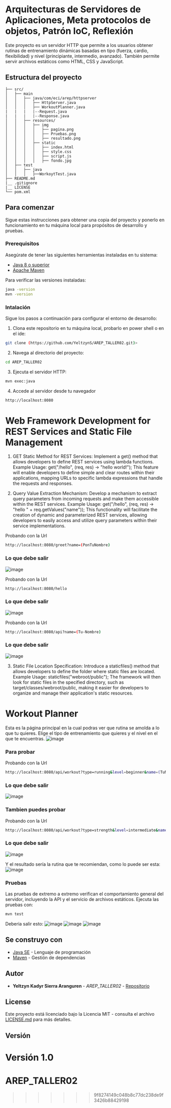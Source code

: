 
# Arquitecturas de Servidores de Aplicaciones, Meta protocolos de objetos, Patrón IoC, Reflexión

Este proyecto es un servidor HTTP que permite a los usuarios obtener rutinas de entrenamiento dinámicas basadas en tipo (fuerza, cardio, flexibilidad) y nivel (principiante, intermedio, avanzado). También permite servir archivos estáticos como HTML, CSS y JavaScript.

## Estructura del proyecto

```
├── src/
│   ├── main
│   │   ├── java/com/eci/arep/httpserver
│   │   │   ├── HttpServer.java         
│   │   │   ├── WorkoutPlanner.java
|   |   |   |--Request.java
|   |   |   |--Response.java 
│   │   ├── resources/
│   │   │   ├── img
│   │   │   │   ├── pagina.png             
│   │   │   │   ├── Pruebas.png
│   │   │   │   ├── resultado.png                           
│   │   │   ├── static
│   │   │   │   ├── index.html           
│   │   │   │   ├── style.css            
│   │   │   │   ├── script.js            
│   │   │   │   ├── fondo.jpg            
│   ├── test
│   │   ├── java
│   │   │   ├──WorkoytTest.java  
├── README.md
|__ .gitignore
|__ LICENSE                        
└── pom.xml
```                     

## Para comenzar

Sigue estas instrucciones para obtener una copia del proyecto y ponerlo en funcionamiento en tu máquina local para propósitos de desarrollo y pruebas.

### Prerequisitos

Asegúrate de tener las siguientes herramientas instaladas en tu sistema:

- [Java 8 o superior](https://www.oracle.com/java/technologies/javase-downloads.html)
- [Apache Maven](https://maven.apache.org/)

Para verificar las versiones instaladas:

```bash
java -version
mvn -version
```

### Intalación

Sigue los pasos a continuación para configurar el entorno de desarrollo:

1. Clona este repositorio en tu máquina local, probarlo en power shell o en el ide:

```bash
git clone (https://github.com/YeltzynS/AREP_TALLER02.git)>
```

2. Navega al directorio del proyecto:

```bash
cd AREP_TALLER02
```

3. Ejecuta el servidor HTTP:

```bash
mvn exec:java 
```

4. Accede al servidor desde tu navegador 
```bash
http://localhost:8080
```
#  Web Framework Development for REST Services and Static File Management

1. GET Static Method for REST Services:
Implement a get() method that allows developers to define REST services using lambda functions.
Example Usage:
get("/hello", (req, res) -> "hello world!");
This feature will enable developers to define simple and clear routes within their applications, mapping URLs to specific lambda expressions that handle the requests and responses.

2. Query Value Extraction Mechanism:
Develop a mechanism to extract query parameters from incoming requests and make them accessible within the REST services.
Example Usage:
get("/hello", (req, res) -> "hello " + req.getValues("name"));
This functionality will facilitate the creation of dynamic and parameterized REST services, allowing developers to easily access and utilize query parameters within their service implementations.

 Probando con la Url 
```bash
http://localhost:8080/greet?name=(PonTuNombre)
```
### Lo que debe salir
![image](src/main/resources/img/saludo.png)

 Probando con la Url 
```bash
http://localhost:8080/hello
```
### Lo que debe salir
![image](src/main/resources/img/saludo2.png)

Probando con la Url 
```bash
http://localhost:8080/api?name=(Tu-Nombre)
```
### Lo que debe salir
![image](src/main/resources/img/api.png)


3. Static File Location Specification:
Introduce a staticfiles() method that allows developers to define the folder where static files are located.
Example Usage:
staticfiles("webroot/public");
The framework will then look for static files in the specified directory, such as target/classes/webroot/public, making it easier for developers to organize and manage their application's static resources.
# Workout Planner

Esta es la página principal en la cual podras ver que rutina se amolda a lo que tu quieres.
Elige el tipo de entrenamiento que quieres y el nivel en el que te encuentras.
![image](src/main/resources/img/pagina.png)

### Para probar
Probando con la Url 
```bash
http://localhost:8080/api/workout?type=running&level=beginner&name=(TuNombre)
```
### Lo que debe salir
![image](src/main/resources/img/rutinaprincipiante.png)


### Tambien puedes probar
Probando con la Url 
```bash
http://localhost:8080/api/workout?type=strength&level=intermediate&name=(TuNombre)
```
### Lo que debe salir
![image](src/main/resources/img/rutinainter.png)


Y el resultado sería la rutina que te recomiendan, como lo puede ser esta:
![image](src/main/resources/img/resultado.png)
### Pruebas

Las pruebas de extremo a extremo verifican el comportamiento general del servidor, incluyendo la API y el servicio de archivos estáticos. Ejecuta las pruebas con:

```bash
mvn test
```
Deberia salir esto: 
![image](src/main/resources/img/Pruebas.png)
![image](src/main/resources/img/pruebas2.png)
![image](src/main/resources/img/tests.png)


## Se construyo con

- [Java SE](https://www.oracle.com/java/technologies/javase-downloads.html) - Lenguaje de programación
- [Maven](https://maven.apache.org/) - Gestión de dependencias


## Autor

* **Yeltzyn Kadyr Sierra Aranguren** - *AREP_TALLER02* - [Repositorio](https://github.com/YeltzynS/AREP_TALLER02) 

## License

Este proyecto está licenciado bajo la Licencia MIT - consulta el archivo [LICENSE.md](LICENSE.md) para más detalles.
## Versión
Versión 1.0
=======
# AREP_TALLER02
>>>>>>> 9f8274149c048b8c77dc238de9f3426b88429198
